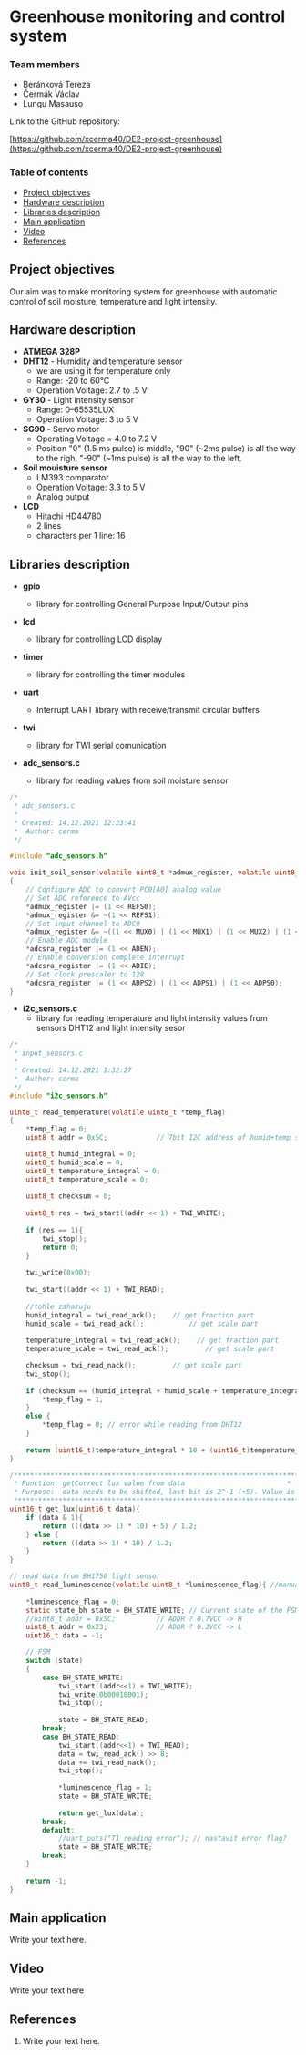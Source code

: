 # Greenhouse monitoring and control system

### Team members

* Beránková Tereza
* Čermák Václav
* Lungu Masauso


Link to the GitHub repository:

[https://github.com/xcerma40/DE2-project-greenhouse](https://github.com/xcerma40/DE2-project-greenhouse)

### Table of contents

* [Project objectives](#objectives)
* [Hardware description](#hardware)
* [Libraries description](#libs)
* [Main application](#main)
* [Video](#video)
* [References](#references)

<a name="objectives"></a>

## Project objectives

Our aim was to make monitoring system for greenhouse with automatic control of soil moisture, temperature and light intensity. 

<a name="hardware"></a>

## Hardware description
* **ATMEGA 328P**
* **DHT12** - Humidity and temperature sensor
  * we are using it for temperature only
  * Range: -20 to 60°C
  * Operation Voltage: 2.7 to .5 V
* **GY30** - Light intensity sensor 
  * Range: 0–65535LUX
  * Operation Voltage: 3 to 5 V
* **SG90** - Servo motor
  * Operating Voltage = 4.0 to 7.2 V
  * Position "0" (1.5 ms pulse) is middle, "90" (~2ms pulse) is all the way to the righ, "-90" (~1ms pulse) is all the way to the left.
* **Soil mouisture sensor**
  * LM393 comparator
  * Operation Voltage: 3.3 to 5 V
  * Analog output
* **LCD**
  * Hitachi HD44780
  * 2 lines
  * characters per 1 line: 16
  
<a name="libs"></a>

## Libraries description
* **gpio**
  * library for controlling General Purpose Input/Output pins
* **lcd**
  * library for controlling LCD display 
* **timer**
  * library for controlling the timer modules
* **uart**
  * Interrupt UART library with receive/transmit circular buffers
* **twi**
  * library for TWI serial comunication
  
* **adc_sensors.c**
  * library for reading values from soil moisture sensor
```c
/*
 * adc_sensors.c
 *
 * Created: 14.12.2021 12:23:41
 *  Author: cerma
 */ 

#include "adc_sensors.h"

void init_soil_sensor(volatile uint8_t *admux_register, volatile uint8_t *adcsra_register)
{
	// Configure ADC to convert PC0[A0] analog value
	// Set ADC reference to AVcc
	*admux_register |= (1 << REFS0);
	*admux_register &= ~(1 << REFS1);
	// Set input channel to ADC0
	*admux_register &= ~((1 << MUX0) | (1 << MUX1) | (1 << MUX2) | (1 << MUX3));
	// Enable ADC module
	*adcsra_register |= (1 << ADEN);
	// Enable conversion complete interrupt
	*adcsra_register |= (1 << ADIE);
	// Set clock prescaler to 128
	*adcsra_register |= (1 << ADPS2) | (1 << ADPS1) | (1 << ADPS0);
}
```

* **i2c_sensors.c**
	* library for reading temperature and light intensity values from sensors DHT12 and light intensity sesor 
```c
/*
 * input_sensors.c
 *
 * Created: 14.12.2021 1:32:27
 *  Author: cerma
 */ 
#include "i2c_sensors.h"

uint8_t read_temperature(volatile uint8_t *temp_flag)
{
	*temp_flag = 0;
	uint8_t addr = 0x5C;			// 7bit I2C address of humid+temp sensor, needs to be shifted to right for (n)ack

	uint8_t humid_integral = 0;
	uint8_t humid_scale = 0;
	uint8_t temperature_integral = 0;
	uint8_t temperature_scale = 0;
	
	uint8_t checksum = 0;
	
	uint8_t res = twi_start((addr << 1) + TWI_WRITE);
	
	if (res == 1){
		twi_stop();
		return 0;
	}
	
	twi_write(0x00);
	
	twi_start((addr << 1) + TWI_READ);
	
	//tohle zahazuju
	humid_integral = twi_read_ack();    // get fraction part
	humid_scale = twi_read_ack();			// get scale part
	
	temperature_integral = twi_read_ack();    // get fraction part
	temperature_scale = twi_read_ack();			// get scale part

	checksum = twi_read_nack();			// get scale part
	twi_stop();
	
	if (checksum == (humid_integral + humid_scale + temperature_integral + temperature_scale)) {
		*temp_flag = 1;
	}
	else {
		*temp_flag = 0; // error while reading from DHT12
	}
	
	return (uint16_t)temperature_integral * 10 + (uint16_t)temperature_scale;	// 25.5 °C -> 255
}

/************************************************************************
 * Function: getCorrect lux value from data							*
 * Purpose:  data needs to be shifted, last bit is 2^-1 (+5). Value is 10 times higher.
 ************************************************************************/
uint16_t get_lux(uint16_t data){
	if (data & 1){
		return (((data >> 1) * 10) + 5) / 1.2;
	} else {
		return ((data >> 1) * 10) / 1.2; 	
	}
}

// read data from BH1750 light sensor
uint8_t read_luminescence(volatile uint8_t *luminescence_flag){	//manual str.12
	
	*luminescence_flag = 0;
	static state_bh state = BH_STATE_WRITE;	// Current state of the FSM
	//uint8_t addr = 0x5C;			// ADDR ? 0.7VCC -> H
	uint8_t addr = 0x23;			// ADDR ? 0.3VCC -> L
	uint16_t data = -1;

	// FSM
	switch (state)
	{
		case BH_STATE_WRITE:
			twi_start((addr<<1) + TWI_WRITE);
			twi_write(0b00010001);
			twi_stop();
			
			state = BH_STATE_READ;
		break;
		case BH_STATE_READ:
			twi_start((addr<<1) + TWI_READ);			
			data = twi_read_ack() >> 8;
			data += twi_read_nack();			
			twi_stop();
			
			*luminescence_flag = 1;
			state = BH_STATE_WRITE;
			
			return get_lux(data);
		break;
		default:
			//uart_puts("T1 reading error"); // nastavit error flag?
			state = BH_STATE_WRITE;
		break;
	}
	
	return -1;
}
```
<a name="main"></a>

## Main application

Write your text here.

<a name="video"></a>

## Video

Write your text here

<a name="references"></a>

## References

1. Write your text here.
